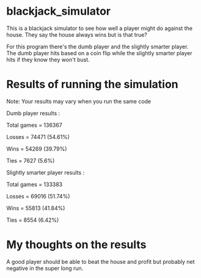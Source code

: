 # blackjack_simulator 
This is a blackjack simulator to see how well a player might do against the house. They say the house always wins but is that true? 

For this program there's the dumb player and the slightly smarter player. 
The dumb player hits based on a coin flip while the slightly smarter player hits if they know they won't bust. 


# Results of running the simulation 
Note: Your results may vary when you run the same code

Dumb player results :

Total games = 136367

Losses = 74471 (54.61%)

Wins = 54269 (39.79%) 

Ties = 7627 (5.6%)

Slightly smarter player results : 

Total games = 133383

Losses = 69016 (51.74%)

Wins = 55813 (41.84%)

Ties = 8554 (6.42%)

# My thoughts on the results 
A good player should be able to beat the house and profit but probably net negative in the super long run. 
